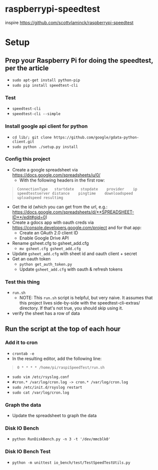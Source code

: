 
# raspberrypi-speedtest

inspire https://github.com/scottvlaminck/raspberrypi-speedtest

# Setup

## Prep your Raspberry Pi for doing the speedtest, per the article 

* `sudo apt-get install python-pip`
* `sudo pip install speedtest-cli`

### Test

* `speedtest-cli` 
* `speedtest-cli --simple` 

### Install google api client for python

* `cd lib/; git clone https://github.com/google/gdata-python-client.git`
* `sudo python ./setup.py install`


### Config this project

* Create a google spreadsheet via https://docs.google.com/spreadsheets/u/0/ 
	* With the following headers in the first row:

> `ConnectionType	startdate	stopdate	provider	ip	speedtestserver	distance	pingtime	downloadspeed	uploadspeed	resultimg`

* Get the id (which you can get from the url, e.g.: https://docs.google.com/spreadsheets/d/**SPREADSHEET-ID**/edit#gid=0)
* Create a gdocs app with oauth creds via https://console.developers.google.com/project and for that app: 
	* Create an OAuth 2.0 client ID
	* Enable Google Drive API
* Rename gsheet.cfg to gsheet_add.cfg
    * `mv gsheet.cfg gsheet_add.cfg`
* Update `gsheet_add.cfg` with sheet id and oauth client + secret
* Get an oauth token
	* `python get_auth_token.py`
	* Update `gsheet_add.cfg` with oauth & refresh tokens 


### Test this thing

* `run.sh` 
	* NOTE: This `run.sh` script is helpful, but very naive. It assumes that this project lives side-by-side with the speedtest-cli-extras/ directory. If that's not true, you should skip using it.
* verify the sheet has a row of data 


## Run the script at the top of each hour

### Add it to cron

* `crontab -e`
* In the resulting editor, add the following line: 

> `0 * * * * /home/pi/raspiSpeedTest/run.sh`

* `sudo vim /etc/rsyslog.conf`
* `#cron.* /var/log/cron.log -> cron.* /var/log/cron.log`
* `sudo /etc/init.d/rsyslog restart`
* `sudo cat /var/log/cron.log`

### Graph the data

* Update the spreadsheet to graph the data 


### Disk IO Bench
* `python RunDiskBench.py -n 3 -t '/dev/mmcblk0'`

### Disk IO Bench Test
* `python -m unittest io_bench/test/TestSpeedTestUtils.py`


